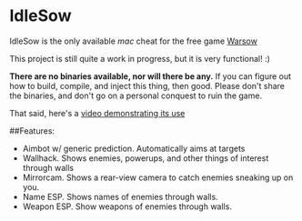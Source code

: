 # IdleSow
IdleSow is the only available *mac* cheat for the free game [Warsow](http://www.warsow.net/)

This project is still quite a work in progress, but it is very functional! :)

**There are no binaries available, nor will there be any.** If you can figure out how to build, compile, and inject this thing, then good.
Please don't share the binaries, and don't go on a personal conquest to ruin the game.

That said, here's a [video demonstrating its use](http://www.youtube.com/watch?v=DEsRkUDmN7w)

##Features:
* Aimbot w/ generic prediction. Automatically aims at targets
* Wallhack. Shows enemies, powerups, and other things of interest through walls 
* Mirrorcam. Shows a rear-view camera to catch enemies sneaking up on you.
* Name ESP. Shows names of enemies through walls.
* Weapon ESP. Show weapons of enemies through walls.

